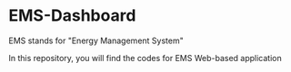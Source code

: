 # EMS-Dashboard
EMS stands for "Energy Management System"

In this repository, you will find the codes for EMS Web-based application
